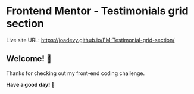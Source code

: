 # Frontend Mentor - Testimonials grid section

Live site URL: https://joadevy.github.io/FM-Testimonial-grid-section/

## Welcome! 👋

Thanks for checking out my front-end coding challenge.

**Have a good day!** 🚀

